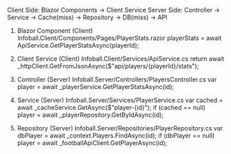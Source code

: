 Client Side: Blazor Components -> Client Service
Server Side: Controller -> Service -> Cache(miss) -> Repository -> DB(miss) -> API


1. Blazor Component (Client)
Infoball.Client/Components/Pages/PlayerStats.razor
playerStats = await ApiService.GetPlayerStatsAsync(playerId);

2. Client Service (Client)
Infoball.Client/Services/ApiService.cs
return await _httpClient.GetFromJsonAsync<PlayerStatsDto>($"api/players/{playerId}/stats");

3. Controller (Server)
Infoball.Server/Controllers/PlayersController.cs
var player = await _playerService.GetPlayerStatsAsync(id);

4. Service (Server)
Infoball.Server/Services/PlayerService.cs
var cached = await _cacheService.GetAsync($"player-{id}");
if (cached == null) player = await _playerRepository.GetByIdAsync(id);

5. Repository (Server)
Infoball.Server/Repositories/PlayerRepository.cs
var dbPlayer = await _context.Players.FindAsync(id);
if (dbPlayer == null) player = await _footballApiClient.GetPlayerAsync(id);
